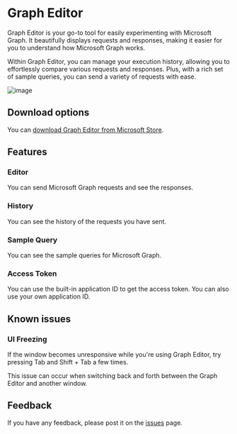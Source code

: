 # Graph Editor

Graph Editor is your go-to tool for easily experimenting with Microsoft Graph. It beautifully displays requests and responses, making it easier for you to understand how Microsoft Graph works.

Within Graph Editor, you can manage your execution history, allowing you to effortlessly compare various requests and responses. Plus, with a rich set of sample queries, you can send a variety of requests with ease.

![image](https://github.com/user-attachments/assets/3223705c-6c48-4b5c-915a-456660996df5)

## Download options

You can [download Graph Editor from Microsoft Store](https://apps.microsoft.com/detail/9P7TCMNQ7ZHB?ocid=pdpshare).

## Features

### Editor

You can send Microsoft Graph requests and see the responses.

### History

You can see the history of the requests you have sent.

### Sample Query

You can see the sample queries for Microsoft Graph.

### Access Token

You can use the built-in application ID to get the access token. You can also use your own application ID.

## Known issues

### UI Freezing

If the window becomes unresponsive while you're using Graph Editor, try pressing Tab and Shift + Tab a few times.

This issue can occur when switching back and forth between the Graph Editor and another window.

## Feedback

If you have any feedback, please post it on the [issues](https://github.com/rykoma/Graph-Editor/issues) page.
